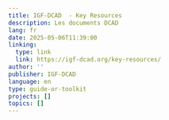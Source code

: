 ```yaml
---
title: IGF-DCAD  - Key Resources
description: Les documents DCAD
lang: fr
date: 2025-05-06T11:39:00
linking:
  type: link
  link: https://igf-dcad.org/key-resources/
author: ''
publisher: IGF-DCAD
language: en
type: guide-or-toolkit
projects: []
topics: []
---
```



